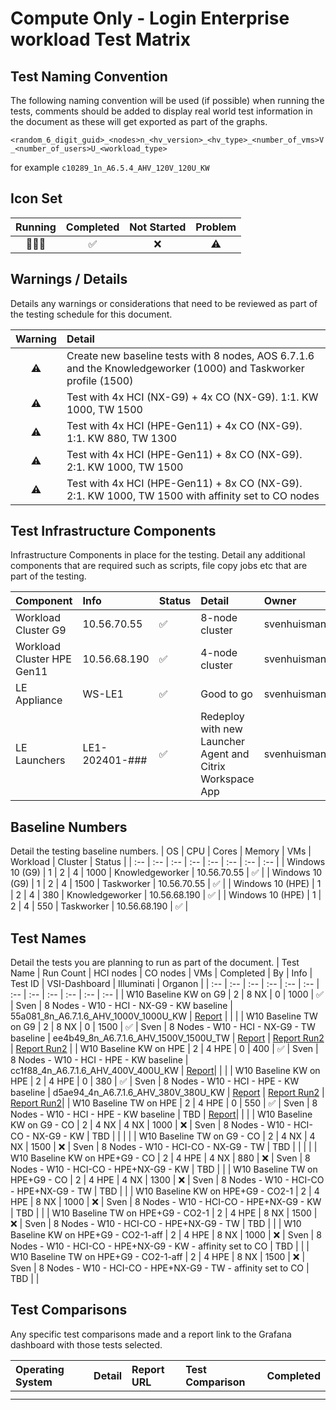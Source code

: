 # Compute Only - Login Enterprise workload Test Matrix

## Test Naming Convention

The following naming convention will be used (if possible) when running the tests, comments should be added to display real world test information in the document as these will get exported as part of the graphs.

``<random_6_digit_guid>_<nodes>n_<hv_version>_<hv_type>_<number_of_vms>V_<number_of_users>U_<workload_type>``

for example ``c10289_1n_A6.5.4_AHV_120V_120U_KW``

## Icon Set

| Running | Completed | Not Started | Problem |
| :---: | :---: | :---: | :---: |
| 🏃🏻‍♂️ | ✅ | ❌ | ⚠️ |

## Warnings / Details

Details any warnings or considerations that need to be reviewed as part of the testing schedule for this document.

| Warning | Detail |
| :---: | :--- |
| ⚠️ | Create new baseline tests with 8 nodes, AOS 6.7.1.6 and the Knowledgeworker (1000) and Taskworker profile (1500) |
| ⚠️ | Test with 4x HCI (NX-G9) + 4x CO (NX-G9). 1:1. KW 1000, TW 1500 |
| ⚠️ | Test with 4x HCI (HPE-Gen11) + 4x CO (NX-G9). 1:1. KW 880, TW 1300 |
| ⚠️ | Test with 4x HCI (HPE-Gen11) + 8x CO (NX-G9). 2:1. KW 1000, TW 1500 |
| ⚠️ | Test with 4x HCI (HPE-Gen11) + 8x CO (NX-G9). 2:1. KW 1000, TW 1500 with affinity set to CO nodes |


## Test Infrastructure Components

Infrastructure Components in place for the testing. Detail any additional components that are required such as scripts, file copy jobs etc that are part of the testing.

| Component | Info | Status | Detail | Owner | Tested | 
| :-- | :-- | :-- | :-- | :-- | :-- |
| Workload Cluster G9 | 10.56.70.55 | ✅ | 8-node cluster | svenhuisman | ✅ |
| Workload Cluster HPE Gen11 | 10.56.68.190 | ✅ | 4-node cluster | svenhuisman | ✅ |
| LE Appliance | WS-LE1 | ✅ | Good to go | svenhuisman | ✅ |
| LE Launchers | LE1-202401-### | ✅ | Redeploy with new Launcher Agent and Citrix Workspace App | svenhuisman | ✅ |

## Baseline Numbers

Detail the testing baseline numbers.
| OS | CPU | Cores | Memory | VMs | Workload | Cluster | Status |
| :-- | :-- | :-- | :-- | :-- | :-- | :-- | :-- |
| Windows 10 (G9) | 1 | 2 | 4 | 1000  | Knowledgeworker | 10.56.70.55 | ✅ |
| Windows 10 (G9) | 1 | 2 | 4 | 1500  | Taskworker | 10.56.70.55 | ✅ |
| Windows 10 (HPE) | 1 | 2 | 4 | 380  | Knowledgeworker | 10.56.68.190 | ✅ |
| Windows 10 (HPE) | 1 | 2 | 4 | 550  | Taskworker | 10.56.68.190 | ✅ |


## Test Names

Detail the tests you are planning to run as part of the document.
| Test Name | Run Count | HCI nodes | CO nodes | VMs | Completed | By | Info | Test ID | VSI-Dashboard | Illuminati | Organon |
| :-- | :-- | :-- | :-- | :-- | :-- | :-- | :-- | :-- | :-- | :-- | :-- |
| W10 Baseline KW on G9 | 2 | 8 NX | 0 | 1000 | ✅ | Sven | 8 Nodes - W10 - HCI - NX-G9 - KW baseline | 55a081_8n_A6.7.1.6_AHV_1000V_1000U_KW | [Report](http://10.57.64.101:3000/d/N5tnL9EVk/login-documents-v3?orgId=1&var-Bucketname=LoginDocuments&var-Bootbucket=BootBucket&var-Year=2024&var-DocumentName=ENG-CO-Tests&var-Comment=8n_g9_ahv_w10_u1000_v1000_kw&var-Testname=55a081_8n_A6.7.1.6_AHV_1000V_1000U_KW&var-Run=55a081_8n_A6.7.1.6_AHV_1000V_1000U_KW_Run1&var-Naming=Comment&var-Month=03) | | |
| W10 Baseline TW on G9 | 2 | 8 NX | 0 | 1500 | ✅ | Sven | 8 Nodes - W10 - HCI - NX-G9 - TW baseline | ee4b49_8n_A6.7.1.6_AHV_1500V_1500U_TW | [Report](http://10.57.64.101:3000/d/N5tnL9EVk/login-documents-v3?orgId=1&var-Bucketname=LoginDocuments&var-Bootbucket=BootBucket&var-Year=2024&var-DocumentName=ENG-CO-Tests&var-Comment=8n_g9_ahv_w10_u1500_v1500_tw&var-Testname=ee4b49_8n_A6.7.1.6_AHV_1500V_1500U_TW&var-Run=ee4b49_8n_A6.7.1.6_AHV_1500V_1500U_TW_Run1&var-Naming=Comment&var-Month=03) | [Report Run2](https://illuminati.rtp.nutanix.com/collection/cid-1_clusterid-4761567880139609286_datetime-2024-03-08T173A053A31.686625_perf_1_0) | [Report Run2](https://organon.emea.nutanix.com/job?job=job:eac95f3e-250d-4f0f-89b6-383087e344ba) |
| W10 Baseline KW on HPE | 2 | 4 HPE | 0 | 400 | ✅ | Sven | 8 Nodes - W10 - HCI - HPE - KW baseline | cc1f88_4n_A6.7.1.6_AHV_400V_400U_KW | [Report](http://10.57.64.101:3000/d/N5tnL9EVk/login-documents-v3?orgId=1&var-Bucketname=LoginDocuments&var-Bootbucket=BootBucket&var-Year=2024&var-DocumentName=ENG-CO-Tests&var-Comment=4n_hpg11_w10_400u_kw&var-Testname=cc1f88_4n_A6.7.1.6_AHV_400V_400U_KW&var-Run=cc1f88_4n_A6.7.1.6_AHV_400V_400U_KW_Run1&var-Naming=Comment&var-Month=03)| | |
| W10 Baseline KW on HPE | 2 | 4 HPE | 0 | 380 | ✅ | Sven | 8 Nodes - W10 - HCI - HPE - KW baseline | d5ae94_4n_A6.7.1.6_AHV_380V_380U_KW | [Report](http://10.57.64.101:3000/d/N5tnL9EVk/login-documents-v3?orgId=1&var-Bucketname=LoginDocuments&var-Bootbucket=BootBucket&var-Year=2024&var-DocumentName=ENG-CO-Tests&var-Comment=4n_hpg11_w10_380u_kw&var-Testname=d5ae94_4n_A6.7.1.6_AHV_380V_380U_KW&var-Run=d5ae94_4n_A6.7.1.6_AHV_380V_380U_KW_Run1&var-Naming=Comment&var-Month=03) | [Report Run2](https://illuminati.rtp.nutanix.com/collection/cid-1_clusterid-4036936260608970908_datetime-2024-03-08T153A313A21.282939_perf_1_0) | [Report Run2](https://organon.emea.nutanix.com/job?job=job:2b95a6cd-6279-430b-8226-0ffe5a246b8c)|
| W10 Baseline TW on HPE | 2 | 4 HPE | 0 | 550 | ✅ | Sven | 8 Nodes - W10 - HCI - HPE - KW baseline | TBD | [Report](http://10.57.64.101:3000/d/N5tnL9EVk/login-documents-v3?orgId=1&var-Bucketname=LoginDocuments&var-Bootbucket=BootBucket&var-Year=2024&var-DocumentName=ENG-CO-Tests&var-Comment=4n_hpg11_w10_550u_tw&var-Testname=5e0bd2_4n_A6.7.1.6_AHV_550V_550U_TW&var-Run=5e0bd2_4n_A6.7.1.6_AHV_550V_550U_TW_Run1&var-Naming=Comment&var-Month=03)| | |
| W10 Baseline KW on G9 - CO | 2 | 4 NX | 4 NX | 1000 | ❌ | Sven | 8 Nodes - W10 - HCI-CO - NX-G9 - KW | TBD | | | |
| W10 Baseline TW on G9 - CO | 2 | 4 NX | 4 NX | 1500 | ❌ | Sven | 8 Nodes - W10 - HCI-CO - NX-G9 - TW | TBD | | | |
| W10 Baseline KW on HPE+G9 - CO | 2 | 4 HPE | 4 NX | 880 | ❌ | Sven | 8 Nodes - W10 - HCI-CO - HPE+NX-G9 - KW | TBD | |
| W10 Baseline TW on HPE+G9 - CO | 2 | 4 HPE | 4 NX | 1300 | ❌ | Sven | 8 Nodes - W10 - HCI-CO - HPE+NX-G9 - TW | TBD | |
| W10 Baseline KW on HPE+G9 - CO2-1 | 2 | 4 HPE | 8 NX | 1000 | ❌ | Sven | 8 Nodes - W10 - HCI-CO - HPE+NX-G9 - KW | TBD | |
| W10 Baseline TW on HPE+G9 - CO2-1 | 2 | 4 HPE | 8 NX | 1500 | ❌ | Sven | 8 Nodes - W10 - HCI-CO - HPE+NX-G9 - TW | TBD | |
| W10 Baseline KW on HPE+G9 - CO2-1-aff | 2 | 4 HPE | 8 NX | 1000 | ❌ | Sven | 8 Nodes - W10 - HCI-CO - HPE+NX-G9 - KW - affinity set to CO | TBD | |
| W10 Baseline TW on HPE+G9 - CO2-1-aff | 2 | 4 HPE | 8 NX | 1500 | ❌ | Sven | 8 Nodes - W10 - HCI-CO - HPE+NX-G9 - TW - affinity set to CO | TBD | |

## Test Comparisons

Any specific test comparisons made and a report link to the Grafana dashboard with those tests selected.

| Operating System | Detail | Report URL | Test Comparison | Completed |
| :-- | :-- | :-- | :-- | :-- |
| | | | |
| | | | |
